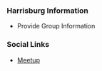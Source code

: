### Harrisburg Information
* Provide Group Information

### Social Links
* [Meetup](https://www.meetup.com/OWASP-Harrisburg-Chapter)


